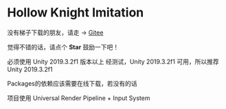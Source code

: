 # Hollow Knight Imitation

没有梯子下载的朋友，请走 -> [Gitee](https://gitee.com/dreamCirno/Hollow-Knight-Imitation)

觉得不错的话，请点个 **Star** 鼓励一下吧！
 
必须使用 Unity 2019.3.2f1 版本以上
经测试，Unity 2019.3.2f1 可用，所以推荐 Unity 2019.3.2f1

Packages的依赖应该需要在线下载，若没有的话

项目使用 Universal Render Pipeline + Input System
